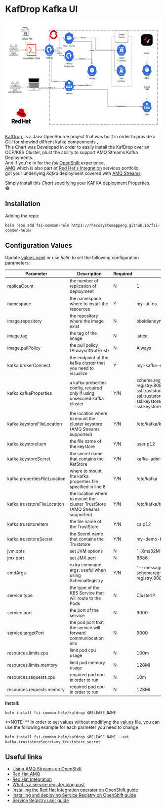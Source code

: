 # KafDrop Kafka UI

<!-- markdownlint-disable -->
<a href="https://www.redhat.com/en">
    <img src="https://raw.githubusercontent.com/RHEcosystemAppEng/fsi-common-helm/main/kafdrop/images/KafDrop_UI_Diagram.png" width="800" height="350" alt="">
</a>
<!-- markdownlint-restore -->

[KafDrop][30], is a Java OpenSource project that was built in order to provide a GUI for showind diffrent kafka componnents ,</br>
This Chart was Developed in order to easily install the KafDrop over an OCP/K8S Cluster, plust the ability to support AMQ Streams Kafka Deployments.</br>
And if you're in for the *full* [OpenShift][12] experience,</br>
[AMQ][13] which is also part of [Red Hat's Integration][11] services portfolio,</br>
got your underlying *Kafka* deployment covered with [AMQ Streams][14].

Simply install this *Chart* specifying your KAFKA deployment Properties.</br>
:grin:

## Installation

Adding the repo:

```shell
helm repo add fsi-common-helm https://rhecosystemappeng.github.io/fsi-common-helm/
```
## Configuration Values

Update [values.yaml](values.yaml) or use *helm* to set the following configuration parameters:

| Parameter                    | Description                                                                | Required | Example                                                                                                                                                                                                                                               |
|------------------------------|----------------------------------------------------------------------------|----------|-------------------------------------------------------------------------------------------------------------------------------------------------------------------------------------------------------------------------------------------------------|
| replicaCount                 | the number of replication of deployment                                    | N        | 1                                                                                                                                                                                                                                                     |
| namespace                    | the namespace where to install the resources                               | Y        | my-ui-ns                                                                                                                                                                                                                                              |
| image.repository             | the repository where the image exist                                       | N        | obsidiandynamics/kafdrop                                                                                                                                                                                                                              |
| image.tag                    | the tag of the image                                                       | N        | latest                                                                                                                                                                                                                                                |
| image.pullPolicy             | the pull policy (Always/IfNotExist)                                        | N        | Always                                                                                                                                                                                                                                                |
| kafka.brokerConnect          | the endpoint of the kafka cluster that you need to visualize               | Y        | my-kafka-end-point:9093                                                                                                                                                                                                                               |
| kafka.kafkaProperties        | a kafka proberties config, required only if using unsecured kafka cluster  | Y/N      | schema.registry.url=http://rh-service-registry:8080/apis/ccompat/v6 ssl.truststore.location=/etc/kafka/truststore/ca.p12 ssl.truststore.type=PKCS12 ssl.keystore.location=/etc/kafka/keystore/user.p12 ssl.keystore.type=PKCS12 security.protocol=SSL |
| kafka.keystoreFileLocation   | the location where to mount the cluster keystore (AMQ Streams supported)   | Y/N      | /etc/kafka/keystore                                                                                                                                                                                                                                   |
| kafka.keystoreItem           | the file name of the keystore                                              | Y/N      | user.p12                                                                                                                                                                                                                                              |
| kafka.keystoreSecret         | the secret name that contains the KetStore                                 | Y/N      | kafka-admin-user                                                                                                                                                                                                                                      |
| kafka.propertiesFileLocation | where to mount hte kafka properties file specified in line 8               | Y/N      | /etc/kafka                                                                                                                                                                                                                                            |
| kafka.truststoreFileLocation | the location where to mount the cluster TrustStore (AMQ Streams supported) | Y/N      | /etc/kafka/truststore                                                                                                                                                                                                                                 |
| kafka.truststoreItem         | the file name of the TrustStore                                            | Y/N      | ca.p12                                                                                                                                                                                                                                                |
| kafka.truststoreSecret       | the Secret name that contains the Truststore                               | Y/N      | my-demo-kafka-cluster-ca-cert                                                                                                                                                                                                                         |
| jvm.opts                     | set JVM options                                                            | N        | "-Xms32M -Xmx64M"                                                                                                                                                                                                                                     |
| jmx.port                     | set JMX port                                                               | N        | 8686                                                                                                                                                                                                                                                  |
| cmdArgs                      | extra command args, useful when using SchemaRegistry                       | Y/N      | "--message.format=AVRO --schemaregistry.connect=http://rh-service-registry:8080/apis/ccompat/v6"                                                                                                                                                      |
| service.type                 | the type of the K8S Service that will route to the Pods                    | N        | ClusterIP                                                                                                                                                                                                                                             |
| service.port                 | the port of the service                                                    | N        | 9000                                                                                                                                                                                                                                                  |
| service.targetPort           | the pod port that the service will forward communiocation into             | N        | 9000                                                                                                                                                                                                                                                  |
| resources.limits.cpu         | limit pod cpu usage                                                        | N        | 100m                                                                                                                                                                                                                                                  |
| resources.limits.memory      | limit pod memory usage                                                     | N        | 128Mi                                                                                                                                                                                                                                                 |
| resources.requests.cpu       | required pod cpu in order to run                                           | N        | 10m                                                                                                                                                                                                                                                   |
| resources.requests.memory    | required pod cpu in order to run                                           | N        | 128Mi                                                                                                                                                                                                                                                 |

**Install:**
```shell
helm install fsi-common-helm/kafdrop $RELEASE_NAME
```
**NOTE: ** in order to set values without modifiyng the [values][31] file, you can use the following example for each parmeter you need to change
```shell
helm install fsi-common-helm/kafdrop $RELEASE_NAME --set kafka.truststoreSecret=my_truststore_secret
```
## Useful links

- [Using AMQ Streams on OpenShift][20]
- [Red Hat AMQ][21]
- [Red Hat Integration][22]
- [What is a service registry blog post][23]
- [Installing the Red Hat Integration operator on OpenShift guide][17]
- [Installing and deploying Service Registry on OpenShift guide][18]
- [Service Registry user guide][19]


<!-- links -->
[10]: https://www.redhat.com/en/technologies/cloud-computing/openshift/openshift-service-registry
[11]: https://www.redhat.com/en/products/integration
[12]: https://www.redhat.com/en/technologies/cloud-computing/openshift
[13]: https://www.redhat.com/en/technologies/jboss-middleware/amq
[14]: https://www.redhat.com/en/resources/amq-streams-datasheet
[15]: https://quay.io/repository/ecosystem-appeng/schema-pusher
[16]: https://avro.apache.org/
[17]: https://access.redhat.com/documentation/en-us/red_hat_integration/2021.q3/html/installing_the_red_hat_integration_operator_on_openshift/index
[18]: https://access.redhat.com/documentation/en-us/red_hat_integration/2021.q3/html/installing_and_deploying_service_registry_on_openshift/index
[19]: https://access.redhat.com/documentation/en-us/red_hat_integration/2021.q3/html/service_registry_user_guide/index
[20]: https://access.redhat.com/documentation/en-us/red_hat_amq/2021.q3/html/using_amq_streams_on_openshift/index
[21]: https://access.redhat.com/products/red-hat-amq/
[22]: https://access.redhat.com/products/red-hat-integration
[23]: https://www.redhat.com/en/topics/integration/what-is-a-service-registry
[30]: https://github.com/obsidiandynamics/kafdrop
[31]: https://github.com/RHEcosystemAppEng/fsi-common-helm/blob/main/kafdrop/values.yaml
